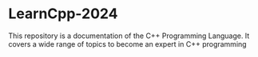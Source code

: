 # LearnCpp-2024
This repository is a documentation of the C++ Programming Language. It covers a wide range of topics to become an expert in C++ programming
